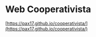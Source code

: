 # Web Cooperativista

[https://pax17.github.io/cooperativista/](https://pax17.github.io/cooperativista/)
